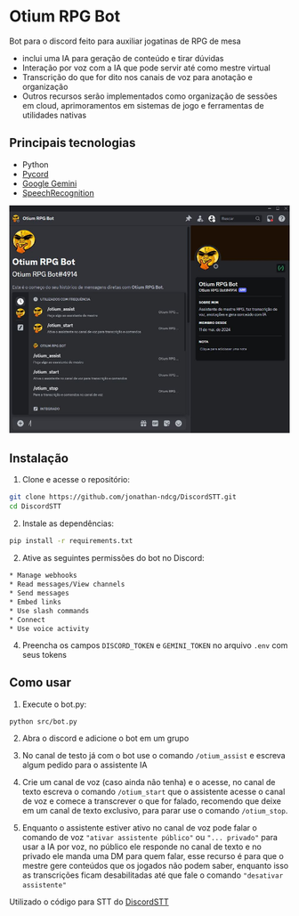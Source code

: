 # Otium RPG Bot

Bot para o discord feito para auxiliar jogatinas de RPG de mesa
* inclui uma IA para geração de conteúdo e tirar dúvidas 
* Interação por voz com a IA que pode servir até como mestre virtual
* Transcrição do que for dito nos canais de voz para anotação e organização
* Outros recursos serão implementados como organização de sessões em cloud, aprimoramentos em sistemas de jogo e ferramentas de utilidades nativas

## Principais tecnologias

* Python
* [Pycord](https://github.com/Pycord-Development/pycord)
* [Google Gemini](https://ai.google/discover/generativeai)
* [SpeechRecognition](https://github.com/Uberi/speech_recognition)

![Print do bot no Discord](examples/otium_commands.jpg)

## Instalação

1. Clone e acesse o repositório:

```sh
git clone https://github.com/jonathan-ndcg/DiscordSTT.git
cd DiscordSTT
```

2. Instale as dependências:

```sh
pip install -r requirements.txt
```

2. Ative as seguintes permissões do bot no Discord:

```dosini
* Manage webhooks
* Read messages/View channels
* Send messages
* Embed links
* Use slash commands
* Connect
* Use voice activity
```

4. Preencha os campos `DISCORD_TOKEN` e `GEMINI_TOKEN` no arquivo `.env` com seus tokens


## Como usar

1. Execute o bot.py:

```sh
python src/bot.py
```

2. Abra o discord e adicione o bot em um grupo


3. No canal de testo já com o bot use o comando `/otium_assist` e escreva algum pedido para o assistente IA


4. Crie um canal de voz (caso ainda não tenha) e o acesse, no canal de texto escreva o comando `/otium_start` que o assistente acesse o canal de voz e comece a transcrever o que for falado, recomendo que deixe em um canal de texto exclusivo, para parar use o comando `/otium_stop`.


5. Enquanto o assistente estiver ativo no canal de voz pode falar o comando de voz `"ativar assistente público"` ou `"... privado"` para usar a IA por voz, no público ele responde no canal de texto e no privado ele manda uma DM para quem falar, esse recurso é para que o mestre gere conteúdos que os jogados não podem saber, enquanto isso as transcrições ficam desabilitadas até que fale o comando `"desativar assistente"`


Utilizado o código para STT do [DiscordSTT](https://github.com/jonathan-ndcg/DiscordSTT)
